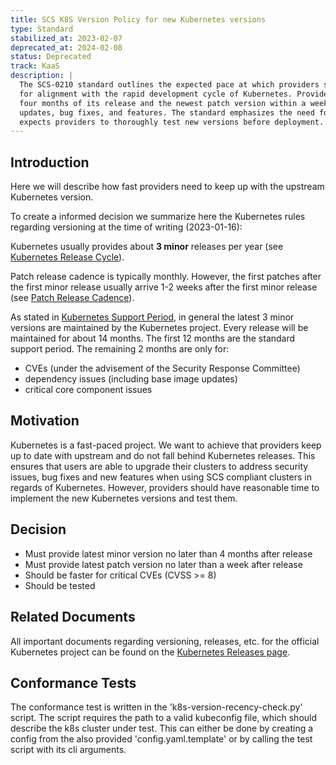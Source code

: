 ```yaml
---
title: SCS K8S Version Policy for new Kubernetes versions
type: Standard
stabilized_at: 2023-02-07
deprecated_at: 2024-02-08
status: Deprecated
track: KaaS
description: |
  The SCS-0210 standard outlines the expected pace at which providers should adopt new Kubernetes versions, aiming
  for alignment with the rapid development cycle of Kubernetes. Providers must offer the latest minor version within
  four months of its release and the newest patch version within a week, ensuring users have timely access to security
  updates, bug fixes, and features. The standard emphasizes the need for expedited updates for critical CVEs and
  expects providers to thoroughly test new versions before deployment.
---
```


## Introduction

Here we will describe how fast providers need to keep up with the upstream Kubernetes version.

To create a informed decision we summarize here the Kubernetes rules regarding versioning at the time of writing (2023-01-16):

Kubernetes usually provides about **3 minor** releases per year (see [Kubernetes Release Cycle][k8s-release-cycle]).

Patch release cadence is typically monthly. However, the first patches after the first minor release usually arrive 1-2 weeks after the first minor release
(see [Patch Release Cadence][k8s-release-cadence]).

As stated in [Kubernetes Support Period][k8s-support-period], in general the latest 3 minor versions are maintained by the Kubernetes project.
Every release will be maintained for about 14 months.
The first 12 months are the standard support period.
The remaining 2 months are only for:

- CVEs (under the advisement of the Security Response Committee)
- dependency issues (including base image updates)
- critical core component issues

## Motivation

Kubernetes is a fast-paced project.
We want to achieve that providers keep up to date with upstream and do not fall behind Kubernetes releases.
This ensures that users are able to upgrade their clusters to address security issues, bug fixes and new features when using SCS compliant clusters in regards of Kubernetes.
However, providers should have reasonable time to implement the new Kubernetes versions and test them.

## Decision

- Must provide latest minor version no later than 4 months after release
- Must provide latest patch version no later than a week after release
- Should be faster for critical CVEs (CVSS >= 8)
- Should be tested

## Related Documents

All important documents regarding versioning, releases, etc. for the official Kubernetes project can be found on the [Kubernetes Releases page][k8s-releases].

## Conformance Tests

The conformance test is written in the 'k8s-version-recency-check.py' script. The script requires the path to a valid
kubeconfig file, which should describe the k8s cluster under test. This can either be done by creating a config from
the also provided 'config.yaml.template' or by calling the test script with its cli arguments.

[k8s-releases]: https://kubernetes.io/releases/
[k8s-release-cycle]: https://kubernetes.io/releases/release/#the-release-cycle
[k8s-release-cadence]: https://kubernetes.io/releases/patch-releases/#cadence
[k8s-support-period]: https://kubernetes.io/releases/patch-releases/#support-period
